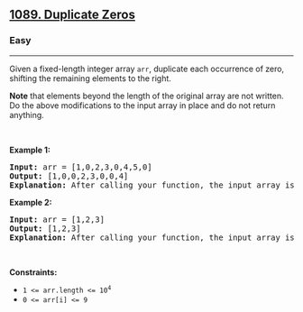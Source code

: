 <h2>
  <a href="https://leetcode.com/problems/duplicate-zeros/description/">1089. Duplicate Zeros</a>
</h2>
<h3>Easy</h3>
<hr />
<div>
  <p>
    Given a fixed-length integer array <code>arr</code>, duplicate each
    occurrence of zero, shifting the remaining elements to the right.
  </p>

  <p>
    <strong>Note</strong> that elements beyond the length of the original array
    are not written. Do the above modifications to the input array in place and
    do not return anything.
  </p>

  <p>&nbsp;</p>
  <p><strong class="example">Example 1:</strong></p>

  <pre><strong>Input:</strong> arr = [1,0,2,3,0,4,5,0]
<strong>Output:</strong> [1,0,0,2,3,0,0,4]
<strong>Explanation:</strong> After calling your function, the input array is modified to: [1,0,0,2,3,0,0,4]
</pre>

  <p><strong class="example">Example 2:</strong></p>

  <pre><strong>Input:</strong> arr = [1,2,3]
<strong>Output:</strong> [1,2,3]
<strong>Explanation:</strong> After calling your function, the input array is modified to: [1,2,3]
</pre>

  <p>&nbsp;</p>
  <p><strong>Constraints:</strong></p>

  <ul>
    <li>
      <code>1 &lt;= arr.length &lt;= 10<sup>4</sup></code>
    </li>
    <li><code>0 &lt;= arr[i] &lt;= 9</code></li>
  </ul>
</div>
